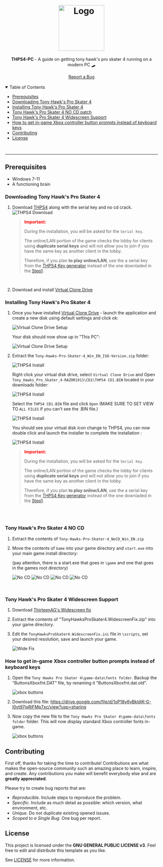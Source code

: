 <h1 align="center">
  <a href="https://github.com/jtmb">
    <img src="https://m.media-amazon.com/images/M/MV5BODdlODc5ZDYtZjRhYi00MTU0LWEwOWMtYzE3NWQ4ZDQyZjYwXkEyXkFqcGdeQXVyMTA0MTM5NjI2._V1_FMjpg_UX1000_.jpg" alt="Logo" width="150" height="">
  </a>
</h1>

<div align="center">
  <b>THPS4-PC</b> - A guide on getting tony hawk's pro skater 4 running on a modern PC 🛹
  <br />
  <br />
  <a href="https://github.com/jtmb/THPS4-PC/issues/new?assignees=&labels=bug&title=bug%3A+">Report a Bug</a>
</div>
<br>
<details open="open">
<summary>Table of Contents</summary>


- [Prerequisites](#prerequisites)
- [Downloading Tony Hawk's Pro Skater 4](#Downloading-Tony-Hawk's-Pro-Skater-4) 
- [Installing Tony Hawk's Pro Skater 4](#Installing-Tony-Hawk's-Pro-Skater-4)
- [Tony Hawk's Pro Skater 4 NO CD patch](#Tony-Hawk's-Pro-Skater-4-NO-CD)
- [Tony Hawk's Pro Skater 4 Widescreen Support](#Tony-Hawk's-Pro-Skater-4-Widescreen-Support)
- [How to get in-game Xbox controller button prompts instead of keyboard keys](#how-to-get-in-game-xbox-controller-button-prompts-instead-of-keyboard-keys)
- [Contributing](#contributing)
- [License](#license)

</details>
<br>

---  
## Prerequisites
- Windows 7-11
- A functioning brain

### Downloading Tony Hawk's Pro Skater 4

1. Download [THPS4](https://www.myabandonware.com/game/tony-hawk-s-pro-skater-4-cn6#download) along with the serial key and no cd crack. 
  ![THPS4 Download](img/image.png)
  

    > <span style="color:red">**Important:**</span>
    > 
    > During the installation, you will be asked for the `Serial Key`.
    > 
    > The online/LAN portion of the game checks the lobby for clients using **duplicate serial keys** and will not allow you to join if you have the same key as another client in the lobby.
    > 
    > Therefore, if you plan **to play online/LAN**, use the a serial key from the [THPS4 Key generator](http://thps-mods.com/thps4cdkey.php) instead of the one downladed in the [Step1](#Downloading-Tony-Hawk's-Pro-Skater-4).
    > <br>
<br>

2. Download and install  [Virtual Clone Drive](https://www.elby.ch/en/products/vcd.html)



### Installing Tony Hawk's Pro Skater 4
1. Once you have installed [Virtual Clone Drive](https://www.elby.ch/en/products/vcd.html) - launch the application and create a new disk using default settings and click ok:

    ![Virtual Clone Drive Setup](img/image2.png)

    Your disk should now show up in "This PC":

    ![Virtual Clone Drive Setup](img/image3.png)  

2.  Extract the `Tony-Hawks-Pro-Skater-4_Win_EN_ISO-Version.zip` folder:

    ![THPS4 Install](img/image4.png) 

    Right click your virtual disk drive, select `Virtual Clone Drive` and Open `Tony_Hawks_Pro_Skater_4-RAZOR1911\CD1\THPS4 CD1.BIN` located in your downloads folder:

    ![THPS4 Install](img/image5.png)

    Select the `THPS4 CD1.BIN` file and click `Open` (MAKE SURE TO SET VIEW TO `ALL FILES` if you can't see the .BIN file.)

    ![THPS4 Install](img/image6.png)

    You should see your virtual disk icon change to THPS4, you can now double click and launch the installer to complete the installation :

    ![THPS4 Install](img/image7.png) 

    > <span style="color:red">**Important:**</span>
    > 
    > During the installation, you will be asked for the `Serial Key`.
    > 
    > The online/LAN portion of the game checks the lobby for clients using **duplicate serial keys** and will not allow you to join if you have the same key as another client in the lobby.
    > 
    > Therefore, if you plan **to play online/LAN**, use the a serial key from the [THPS4 Key generator](http://thps-mods.com/thps4cdkey.php) instead of the one downladed in the [Step1](#Downloading-Tony-Hawk's-Pro-Skater-4).
    > <br>
<br>
     
<br>

### Tony Hawk's Pro Skater 4 NO CD

1. Extract the contents of `Tony-Hawks-Pro-Skater-4_NoCD_Win_EN.zip`
2. Move the contents of `Game` into your game directory and `start.exe` into your main game install directory:

    (pay attention, there is a start.exe that goes in `\game` and one that goes in the games root directory)

    ![No CD](img/image8.png)
    ![No CD](img/image9.png)
    ![No CD](img/image10.png)
    ![No CD](img/image11.png)

<br>

### Tony Hawk's Pro Skater 4 Widescreen Support

1. Download [ThirteenAG's Widescreen fix](https://thirteenag.github.io/wfp#thps4)

2. Extract the contents of "TonyHawksProSkater4.WidescreenFix.zip" into your game directory.
 
3. Edit the `TonyHawksProSkater4.WidescreenFix.ini` file in `\scripts`, set your desired resolution, save and launch your game.

    ![Wide Fix](img/image12.png) 

### How to get in-game Xbox controller button prompts instead of keyboard keys

1. Open the `Tony Hawks Pro Skater 4\game-data\fonts folder`. Backup the "ButtonsXboxfnt.DAT" file, by renaming it "ButtonsXboxfnt.dat.old".

    ![xbox buttons](img/image13.png)


2. Download this file: https://drive.google.com/file/d/1oP18y6yBkldjK-G-l0vt97jqRiFMp7xc/view?usp=sharing

3. Now copy the new file to the `Tony Hawks Pro Skater 4\game-data\fonts folder` folder. This will now display standard Xbox controller fonts in-game.

    ![xbox buttons](img/image14.png)

## Contributing

First off, thanks for taking the time to contribute! Contributions are what makes the open-source community such an amazing place to learn, inspire, and create. Any contributions you make will benefit everybody else and are **greatly appreciated**.

Please try to create bug reports that are:

- _Reproducible._ Include steps to reproduce the problem.
- _Specific._ Include as much detail as possible: which version, what environment, etc.
- _Unique._ Do not duplicate existing opened issues.
- _Scoped to a Single Bug._ One bug per report.

## License

This project is licensed under the **GNU GENERAL PUBLIC LICENSE v3**. Feel free to edit and distribute this template as you like.

See [LICENSE](LICENSE) for more information. 

